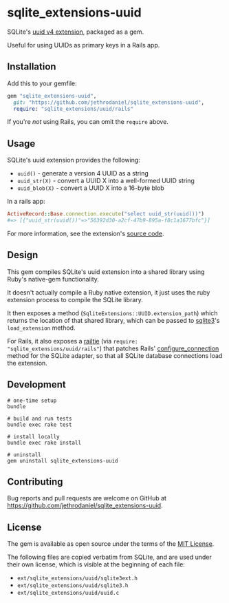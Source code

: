 # sqlite_extensions-uuid

SQLite's [uuid v4 extension](https://sqlite.org/src/file/ext/misc/uuid.c?t=version-3.46.1), packaged as a gem.

Useful for using UUIDs as primary keys in a Rails app.

## Installation

Add this to your gemfile:

```ruby
gem "sqlite_extensions-uuid",
  git: "https://github.com/jethrodaniel/sqlite_extensions-uuid",
  require: "sqlite_extensions/uuid/rails"
```

If you're _not_ using Rails, you can omit the `require` above.

## Usage

SQLite's uuid extension provides the following:

- `uuid()` - generate a version 4 UUID as a string
- `uuid_str(X)` - convert a UUID X into a well-formed UUID string
- `uuid_blob(X)` - convert a UUID X into a 16-byte blob

In a rails app:

```ruby
ActiveRecord::Base.connection.execute("select uuid_str(uuid())")
#=> [{"uuid_str(uuid())"=>"56392d30-a2cf-47b9-895a-f8c1a1677bfc"}]
```

For more information, see the extension's [source code](https://sqlite.org/src/file/ext/misc/uuid.c?t=version-3.46.1).

## Design

This gem compiles SQLite's uuid extension into a shared library using Ruby's native-gem functionality.

It doesn't actually compile a Ruby native extension, it just uses the ruby extension process to compile the SQLite library.

It then exposes a method (`SqliteExtensions::UUID.extension_path`) which returns the location of that shared library, which can be passed to [sqlite3](https://github.com/sparklemotion/sqlite3-ruby)'s `load_extension` method.

For Rails, it also exposes a [railtie](https://api.rubyonrails.org/v7.2/classes/Rails/Railtie.html) (via `require: "sqlite_extensions/uuid/rails"`) that patches Rails' [configure_connection](https://github.com/rails/rails/blob/v8.0.0.rc1/activerecord/lib/active_record/connection_adapters/sqlite3_adapter.rb#L815) method for the SQLite adapter, so that all SQLite database connections load the extension.


## Development

```shell
# one-time setup
bundle

# build and run tests
bundle exec rake test

# install locally
bundle exec rake install

# uninstall
gem uninstall sqlite_extensions-uuid
```

## Contributing

Bug reports and pull requests are welcome on GitHub at https://github.com/jethrodaniel/sqlite_extensions-uuid.

## License

The gem is available as open source under the terms of the [MIT License](https://opensource.org/licenses/MIT).

The following files are copied verbatim from SQLite, and are used under their own license, which is visible at the beginning of each file:

- `ext/sqlite_extensions/uuid/sqlite3ext.h`
- `ext/sqlite_extensions/uuid/sqlite3.h`
- `ext/sqlite_extensions/uuid/uuid.c`
